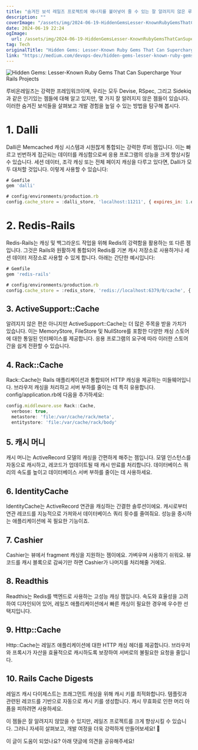 ```yaml
---
title: "숨겨진 보석 레일즈 프로젝트에 에너지를 불어넣어 줄 수 있는 잘 알려지지 않은 루비 젬들"
description: ""
coverImage: "/assets/img/2024-06-19-HiddenGemsLesser-KnownRubyGemsThatCanSuperchargeYourRailsProjects_0.png"
date: 2024-06-19 22:24
ogImage:
  url: /assets/img/2024-06-19-HiddenGemsLesser-KnownRubyGemsThatCanSuperchargeYourRailsProjects_0.png
tag: Tech
originalTitle: "Hidden Gems: Lesser-Known Ruby Gems That Can Supercharge Your Rails Projects"
link: "https://medium.com/devops-dev/hidden-gems-lesser-known-ruby-gems-that-can-supercharge-your-rails-projects-69f4e2ffe704"
---
```


![Hidden Gems: Lesser-Known Ruby Gems That Can Supercharge Your Rails Projects](/assets/img/2024-06-19-HiddenGemsLesser-KnownRubyGemsThatCanSuperchargeYourRailsProjects_0.png)

루비온레일즈는 강력한 프레임워크이며, 우리는 모두 Devise, RSpec, 그리고 Sidekiq과 같은 인기있는 젬들에 대해 알고 있지만, 몇 가지 잘 알려지지 않은 젬들이 있습니다. 이러한 숨겨진 보석들을 살펴보고 개발 경험을 높일 수 있는 방법을 탐구해 봅시다.

# 1. Dalli

Dalli은 Memcached 캐싱 시스템과 시원찮게 통합되는 강력한 루비 젬입니다. 이는 빠르고 빈번하게 접근되는 데이터를 캐싱함으로써 응용 프로그램의 성능을 크게 향상시킬 수 있습니다. 세션 데이터, 조각 캐싱 또는 전체 페이지 캐싱을 다루고 있다면, Dalli가 모두 대처할 것입니다. 이렇게 사용할 수 있습니다:

<div class="content-ad"></div>

```js
# Gemfile
gem 'dalli'

# config/environments/production.rb
config.cache_store = :dalli_store, 'localhost:11211', { expires_in: 1.day, compress: true }
```

# 2. Redis-Rails

Redis-Rails는 캐싱 및 백그라운드 작업을 위해 Redis의 강력함을 활용하는 또 다른 젬입니다. 그것은 Rails와 원활하게 통합되어 Redis를 기본 캐시 저장소로 사용하거나 세션 데이터 저장소로 사용할 수 있게 합니다. 아래는 간단한 예시입니다:

```js
# Gemfile
gem 'redis-rails'

# config/environments/production.rb
config.cache_store = :redis_store, 'redis://localhost:6379/0/cache', { expires_in: 1.day }
```

<div class="content-ad"></div>

## 3. ActiveSupport::Cache

알려지지 않은 편은 아니지만 ActiveSupport::Cache는 더 많은 주목을 받을 가치가 있습니다. 이는 MemoryStore, FileStore 및 NullStore를 포함한 다양한 캐싱 스토어에 대한 통일된 인터페이스를 제공합니다. 응용 프로그램의 요구에 따라 이러한 스토어 간을 쉽게 전환할 수 있습니다.

## 4. Rack::Cache

Rack::Cache는 Rails 애플리케이션과 통합되어 HTTP 캐싱을 제공하는 미들웨어입니다. 브라우저 캐싱을 처리하고 서버 부하를 줄이는 데 특히 유용합니다. config/application.rb에 다음을 추가하세요:

<div class="content-ad"></div>

```js
config.middleware.use Rack::Cache,
  verbose: true,
  metastore: 'file:/var/cache/rack/meta',
  entitystore: 'file:/var/cache/rack/body'
```

## 5. 캐시 머니

캐시 머니는 ActiveRecord 모델의 캐싱을 간편하게 해주는 젬입니다. 모델 인스턴스를 자동으로 캐시하고, 레코드가 업데이트될 때 캐시 만료를 처리합니다. 데이터베이스 쿼리의 속도를 높이고 데이터베이스 서버 부하를 줄이는 데 사용하세요.

## 6. IdentityCache

<div class="content-ad"></div>

IdentityCache는 ActiveRecord 연관을 캐싱하는 간결한 솔루션이에요. 캐시로부터 연관 레코드를 지능적으로 가져와서 데이터베이스 쿼리 횟수를 줄여줘요. 성능을 중시하는 애플리케이션에 꼭 필요한 기능이죠.

## 7. Cashier

Cashier는 뷰에서 fragment 캐싱을 지원하는 젬이에요. 가벼우며 사용하기 쉬워요. 뷰 코드를 캐시 블록으로 감싸기만 하면 Cashier가 나머지를 처리해줄 거에요.

## 8. Readthis

<div class="content-ad"></div>

Readthis는 Redis를 백엔드로 사용하는 고성능 캐싱 젬입니다. 속도와 효율성을 고려하여 디자인되어 있어, 레일즈 애플리케이션에서 빠른 캐싱이 필요한 경우에 우수한 선택지입니다.

## 9. Http::Cache

Http::Cache는 레일즈 애플리케이션에 대한 HTTP 캐싱 헤더를 제공합니다. 브라우저와 프록시가 자산을 효율적으로 캐시하도록 보장하여 서버로의 불필요한 요청을 줄입니다.

## 10. Rails Cache Digests

<div class="content-ad"></div>

레일즈 캐시 다이제스트는 프래그먼트 캐싱을 위해 캐시 키를 최적화합니다. 템플릿과 관련된 레코드를 기반으로 자동으로 캐시 키를 생성합니다. 캐시 무효화로 인한 머리 아픔을 피하려면 사용하세요.

이 젬들은 잘 알려지지 않았을 수 있지만, 레일즈 프로젝트를 크게 향상시킬 수 있습니다. 그러니 자세히 살펴보고, 개발 여정을 더욱 강력하게 만들어보세요! 🚀

이 글이 도움이 되었나요? 아래 댓글에 의견을 공유해주세요!
